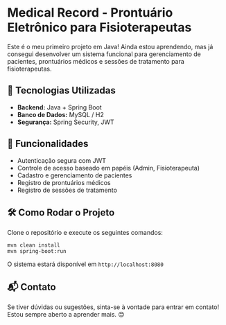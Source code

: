 <h1>Medical Record - Prontuário Eletrônico para Fisioterapeutas</h1>
    <p>Este é o meu primeiro projeto em Java! Ainda estou aprendendo, mas já consegui desenvolver um sistema funcional para gerenciamento de pacientes, prontuários médicos e sessões de tratamento para fisioterapeutas.</p>
    
  <h2>🚀 Tecnologias Utilizadas</h2>
    <ul>
        <li><strong>Backend:</strong> Java + Spring Boot</li>
        <li><strong>Banco de Dados:</strong> MySQL / H2</li>
        <li><strong>Segurança:</strong> Spring Security, JWT</li>
    </ul>
    
  <h2>📌 Funcionalidades</h2>
    <ul>
        <li>Autenticação segura com JWT</li>
        <li>Controle de acesso baseado em papéis (Admin, Fisioterapeuta)</li>
        <li>Cadastro e gerenciamento de pacientes</li>
        <li>Registro de prontuários médicos</li>
        <li>Registro de sessões de tratamento</li>
    </ul>
    
  <h2>🛠 Como Rodar o Projeto</h2>
    <p>Clone o repositório e execute os seguintes comandos:</p>
    <pre><code>mvn clean install
mvn spring-boot:run</code></pre>
    <p>O sistema estará disponível em <code>http://localhost:8080</code></p>
    
   <h2>📬 Contato</h2>
    <p>Se tiver dúvidas ou sugestões, sinta-se à vontade para entrar em contato! Estou sempre aberto a aprender mais. 😊</p>
